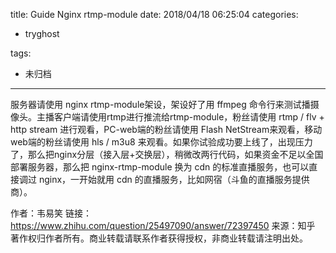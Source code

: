 title: Guide Nginx rtmp-module
date: 2018/04/18 06:25:04
categories:
 - tryghost

tags:
 - 未归档 



---

服务器请使用 nginx rtmp-module架设，架设好了用 ffmpeg 命令行来测试播摄像头。主播客户端请使用rtmp进行推流给rtmp-module，粉丝请使用 rtmp / flv + http stream 进行观看，PC-web端的粉丝请使用 Flash NetStream来观看，移动 web端的粉丝请使用 hls / m3u8 来观看。如果你试验成功要上线了，出现压力了，那么把nginx分层（接入层+交换层），稍微改两行代码，如果资金不足以全国部署服务器，那么把 nginx-rtmp-module 换为 cdn 的标准直播服务，也可以直接调过 nginx，一开始就用 cdn 的直播服务，比如网宿（斗鱼的直播服务提供商）。

作者：韦易笑
链接：https://www.zhihu.com/question/25497090/answer/72397450
来源：知乎
著作权归作者所有。商业转载请联系作者获得授权，非商业转载请注明出处。




